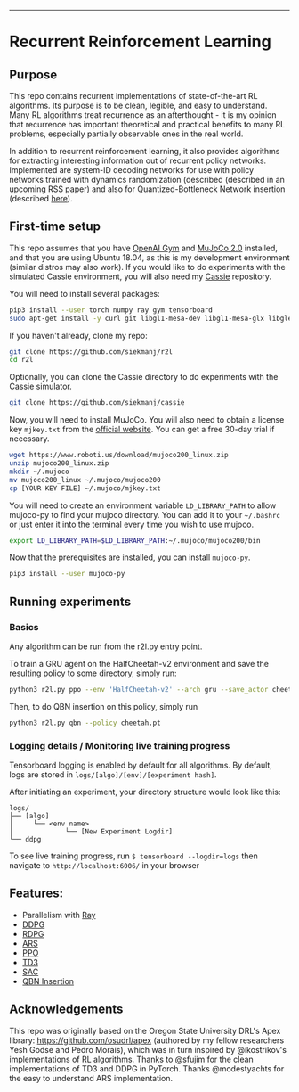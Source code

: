 ----

# Recurrent Reinforcement Learning

## Purpose

This repo contains recurrent implementations of state-of-the-art RL algorithms. Its purpose is to be clean, legible, and easy to understand. Many RL algorithms treat recurrence as an afterthought - it is my opinion that recurrence has important theoretical and practical benefits to many RL problems, especially partially observable ones in the real world.

In addition to recurrent reinforcement learning, it also provides algorithms for extracting interesting information out of recurrent policy networks. Implemented are system-ID decoding networks for use with policy networks trained with dynamics randomization (described (described in an upcoming RSS paper) and also for Quantized-Bottleneck Network insertion (described [here](https://arxiv.org/abs/1811.12530)).

## First-time setup
This repo assumes that you have [OpenAI Gym](https://gym.openai.com/) and [MuJoCo 2.0](http://www.mujoco.org/) installed, and that you are using Ubuntu 18.04, as this is my development environment (similar distros may also work). If you would like to do experiments with the simulated Cassie environment, you will also need my [Cassie](https://github.com/siekmanj/cassie) repository.

You will need to install several packages:
```bash
pip3 install --user torch numpy ray gym tensorboard
sudo apt-get install -y curl git libgl1-mesa-dev libgl1-mesa-glx libglew-dev libosmesa6-dev net-tools unzip vim wget xpra xserver-xorg-dev patchelf
```


If you haven't already, clone my repo:

```bash
git clone https://github.com/siekmanj/r2l
cd r2l
```

Optionally, you can clone the Cassie directory to do experiments with the Cassie simulator.
```bash
git clone https://github.com/siekmanj/cassie
```

Now, you will need to install MuJoCo. You will also need to obtain a license key `mjkey.txt` from the [official website](https://www.roboti.us/license.html). You can get a free 30-day trial if necessary.
```bash
wget https://www.roboti.us/download/mujoco200_linux.zip
unzip mujoco200_linux.zip
mkdir ~/.mujoco
mv mujoco200_linux ~/.mujoco/mujoco200
cp [YOUR KEY FILE] ~/.mujoco/mjkey.txt
```

You will need to create an environment variable `LD_LIBRARY_PATH` to allow mujoco-py to find your mujoco directory. You can add it to your `~/.bashrc` or just enter it into the terminal every time you wish to use mujoco.
```bash
export LD_LIBRARY_PATH=$LD_LIBRARY_PATH:~/.mujoco/mujoco200/bin
```

Now that the prerequisites are installed, you can install `mujoco-py`.
```bash
pip3 install --user mujoco-py
```

## Running experiments

### Basics
Any algorithm can be run from the r2l.py entry point.

To train a GRU agent on the HalfCheetah-v2 environment and save the resulting policy to some directory, simply run:

```bash
python3 r2l.py ppo --env 'HalfCheetah-v2' --arch gru --save_actor cheetah.pt --layers 64 --batch_size 6 --num_steps 10000 --prenormalize_steps 100
```

Then, to do QBN insertion on this policy, simply run

```bash
python3 r2l.py qbn --policy cheetah.pt
```

### Logging details / Monitoring live training progress
Tensorboard logging is enabled by default for all algorithms. By default, logs are stored in ```logs/[algo]/[env]/[experiment hash]```.

After initiating an experiment, your directory structure would look like this:

```
logs/
├── [algo]
│     └── <env name> 
│             └── [New Experiment Logdir]
└── ddpg
```

To see live training progress, run ```$ tensorboard --logdir=logs``` then navigate to ```http://localhost:6006/``` in your browser

## Features:
* Parallelism with [Ray](https://github.com/ray-project/ray)
* [DDPG](https://arxiv.org/abs/1509.02971)
* [RDPG](https://arxiv.org/abs/1512.04455)
* [ARS](https://arxiv.org/abs/1803.07055)
* [PPO](https://arxiv.org/abs/1707.06347)
* [TD3](https://arxiv.org/abs/1802.09477)
* [SAC](https://arxiv.org/abs/1801.01290)
* [QBN Insertion](https://arxiv.org/abs/1811.12530)

## Acknowledgements

This repo was originally based on the Oregon State University DRL's Apex library: https://github.com/osudrl/apex (authored by my fellow researchers Yesh Godse and Pedro Morais), which was in turn inspired by @ikostrikov's implementations of RL algorithms. Thanks to @sfujim for the clean implementations of TD3 and DDPG in PyTorch. Thanks @modestyachts for the easy to understand ARS implementation.

